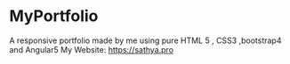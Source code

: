 # MyPortfolio
A responsive portfolio made by me using pure HTML 5 , CSS3 ,bootstrap4 and Angular5 My Website: https://sathya.pro
